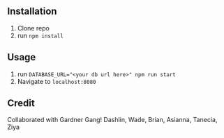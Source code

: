 ## Installation

1. Clone repo
2. run `npm install`

## Usage

1. run `DATABASE_URL="<your db url here>" npm run start`
2. Navigate to `localhost:8080`

## Credit

Collaborated with Gardner Gang!
Dashlin, Wade, Brian, Asianna, Tanecia, Ziya
